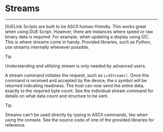 # Streams

---

DUELink Scripts are built to be ASCII human-friendly. This works great when using DUE Script. However, there are instances where speed or raw binary data is required. For example, when updating a display using I2C. This is where streams come in handy. Provided libraries, such as Python, use streams internally whenever possible.

> [!TIP] 
> Understanding and utilizing stream is only needed by advanced users.

A stream command initiates the request, such as `LcdStream()`. Once this command is received and accepted by the device, the `&` symbol will be returned indicating readiness. The host can now send the entire data, exactly to the required byte count. See the individual stream command for details on what data count and structure to be sent.

> [!TIP] 
> Streams can't be used directly by typing in ASCII commands, like when using the console. See the source code of one of the provided libraries for reference.

